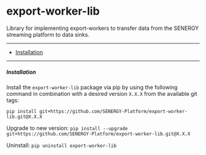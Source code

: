 export-worker-lib
================

Library for implementing export-workers to transfer data from the SENERGY streaming platform to data sinks.

----------

+ [Installation](#installation)

----------

##### Installation

Install the `export-worker-lib` package via pip by using the following command in combination with a desired version `X.X.X` from the available git tags: 

`pip install git+https://github.com/SENERGY-Platform/export-worker-lib.git@X.X.X` 

Upgrade to new version: `pip install --upgrade git+https://github.com/SENERGY-Platform/export-worker-lib.git@X.X.X`

Uninstall: `pip uninstall export-worker-lib`

